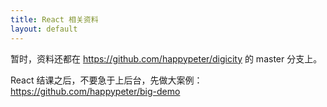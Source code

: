 ```yaml
---
title: React 相关资料
layout: default
---
```



暂时，资料还都在 https://github.com/happypeter/digicity 的 master
分支上。


React 结课之后，不要急于上后台，先做大案例：https://github.com/happypeter/big-demo
